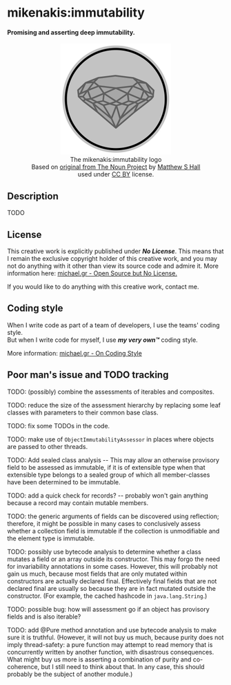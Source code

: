 # mikenakis:immutability
#### Promising and asserting deep immutability.

<p align="center">
<img title="mikenakis:immutability logo" src="mikenakis-immutability.svg" width="256"/><br/>
The mikenakis:immutability logo<br/>
Based on <a href="https://thenounproject.com/icon/diamond-32841/">original from The Noun Project</a> by <a href="https://thenounproject.com/mthw/">Matthew S Hall</a><br/>
used under <a href="https://creativecommons.org/licenses/by/3.0/us/legalcode">CC BY</a> license.
</p>

## Description

TODO

## License

This creative work is explicitly published under ***No License***. 
This means that I remain the exclusive copyright holder of this creative work, 
and you may not do anything with it other than view its source code and admire it. 
More information here: [michael.gr - Open Source but No License.](https://blog.michael.gr/2018/04/open-source-but-no-license.html)

If you would like to do anything with this creative work, contact me.

## Coding style

When I write code as part of a team of developers, I use the teams' coding style.  
But when I write code for myself, I use _**my very own™**_ coding style.

More information: [michael.gr - On Coding Style](https://blog.michael.gr/2018/04/on-coding-style.html)

## Poor man's issue and TODO tracking

TODO: (possibly) combine the assessments of iterables and composites.

TODO: reduce the size of the assessment hierarchy by replacing some leaf classes with parameters to their common base 
class.
                  
TODO: fix some TODOs in the code.

TODO: make use of `ObjectImmutabilityAssessor` in places where objects are passed to other threads.

TODO: Add sealed class analysis -- This may allow an otherwise provisory field to be assessed as immutable, if 
it is of extensible type when that extensible type belongs to a sealed group of which all member-classes have been
determined to be immutable.

TODO: add a quick check for records? -- probably won't gain anything because a record may contain mutable members.

TODO: the generic arguments of fields can be discovered using reflection; therefore, it might be possible in many cases
to conclusively assess whether a collection field is immutable if the collection is unmodifiable and the 
element type is immutable.

TODO: possibly use bytecode analysis to determine whether a class mutates a field or an array outside its constructor. 
This may forgo the need for invariability annotations in some cases. However, this will probably not gain us much,
because most fields that are only mutated within constructors are actually declared final. Effectively final fields
that are not declared final are usually so because they are in fact mutated outside the constructor. (For example, the 
cached hashcode in `java.lang.String`.)

TODO: possible bug: how will assessment go if an object has provisory fields and is also iterable?

TODO: add @Pure method annotation and use bytecode analysis to make sure it is truthful. (However, it will not buy us
much, because purity does not imply thread-safety: a pure function may attempt to read memory that is concurrently 
written by another function, with disastrous consequences. What might buy us more is asserting a combination of purity 
and co-coherence, but I still need to think about that. In any case, this should probably be the subject of another
module.)

